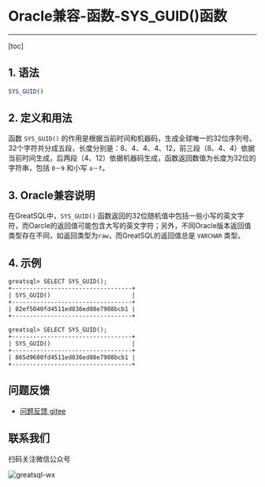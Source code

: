 # Oracle兼容-函数-SYS_GUID()函数
---
[toc]

## 1. 语法

```sql
SYS_GUID()
```

## 2. 定义和用法
函数 `SYS_GUID()` 的作用是根据当前时间和机器码，生成全球唯一的32位序列号。32个字符共分成五段，长度分别是：8、4、4、4、12，前三段（8、4、4）依据当前时间生成，后两段（4、12）依据机器码生成，函数返回数值为长度为32位的字符串，包括 `0－9` 和小写 `a－f`。

## 3. Oracle兼容说明
在GreatSQL中，`SYS_GUID()` 函数返回的32位随机值中包括一些小写的英文字符，而Oarcle的返回值可能包含大写的英文字符；另外，不同Oracle版本返回值类型存在不同，如返回类型为`raw`，而GreatSQL的返回值总是 `VARCHAR` 类型。


## 4. 示例
```
greatsql> SELECT SYS_GUID();
+----------------------------------+
| SYS_GUID()                       |
+----------------------------------+
| 82ef5040fd4511ed836ed08e7908bcb1 |
+----------------------------------+

greatsql> SELECT SYS_GUID();
+----------------------------------+
| SYS_GUID()                       |
+----------------------------------+
| 865d9600fd4511ed836ed08e7908bcb1 |
+----------------------------------+
```


**问题反馈**
---
- [问题反馈 gitee](https://gitee.com/GreatSQL/GreatSQL-Manual/issues)


**联系我们**
---

扫码关注微信公众号

![greatsql-wx](../greatsql-wx.jpg)

